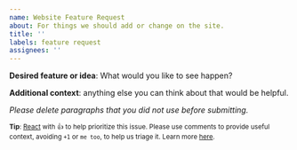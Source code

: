 ```yaml
---
name: Website Feature Request
about: For things we should add or change on the site.
title: ''
labels: feature request
assignees: ''
---
```


**Desired feature or idea**: What would you like to see happen?

**Additional context**: anything else you can think about that would be helpful.

_Please delete paragraphs that you did not use before submitting._

<sub>**Tip**:
[React](https://github.blog/news-insights/product-news/add-reactions-to-pull-requests-issues-and-comments/)
with 👍 to help prioritize this issue. Please use comments to provide useful
context, avoiding `+1` or `me too`, to help us triage it. Learn more
[here](https://opentelemetry.io/community/end-user/issue-participation/).</sub>
